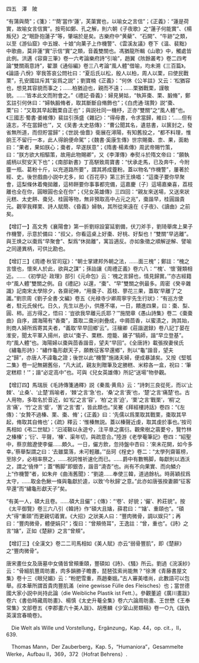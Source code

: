 四五　澤　陂

“有蒲與蕳”；《箋》：“‘蕳’當作‘蓮’，芙蕖實也，以喻女之言信”；《正義》：“蓮是荷實，故喻女言信實”。按苟如鄭、孔之解，則六朝《子夜歌》之“蓮子何能實”、《楊叛兒》之“眠卧抱蓮子”等，肇端於是矣。古樂府中“黄蘗”、“石闕”、“牛跡”之類，以至《游仙窟》中五嫂、十娘“向菓子上作機警”、《雲溪友議》卷下《温、裴黜》中歌曲，莫非蓮“實”示信“實”之類，音義雙關也。馮猶龍所輯《山歌》中，觸處皆此例。洪邁《容齋三筆》卷一六考論樂府詩“引喻”，趙翼《陔餘叢考》卷二四考論“雙關兩意詩”，翟灝《通俗編》卷三八考論“風人體”借喻，均未溯《三百篇》。《論語·八佾》宰我答哀公問社曰：“夏后氏以松，殷人以柏，周人以栗，曰使民戰栗”，孔安國註斥其“妄爲之説”；劉寶楠《正義》：“何休《公羊註》又云：‘松猶容也，想見其容貌而事之；……柏猶迫也，親而不遠；……栗猶戰栗，謹敬貌。……’皆本此文而附會之。”《禮記·昏義》：婦見舅姑，“執笲棗、栗、腶脩”，鄭玄註引何休曰：“婦執腶脩者，取其斷斷自脩飾也”；《白虎通·瑞贄》説“棗、栗”曰：“又取其早起戰栗自正也”；與説社同一機杼，正亦“雙關”之“風人體”也。《三國志·蜀書·姜維傳》裴註引孫盛《雜記》：“得母書，令求當歸，維曰：‘……但有遠志，不在當歸也’”，又《吴書·太史慈傳》：“曹公聞其名，遺慈書，以篋封之，發省無所道，而但貯當歸”；《世説·儉嗇》衛展在潯陽，有知舊投之，“都不料理，惟餉王不留行一本，此人得餉便命駕”；《魏書·奚康生傳》世宗賜棗、柰、果，面勅曰：“果者，果如朕心；棗者，早遂朕意”；《隋書·楊素傳》周武帝賜竹策，曰：“朕方欲大相驅策，故用此物賜卿”，又《李渾傳》奉熨斗於隋文帝曰：“願執威柄以熨安天下也”；《南部新書》丁高駢致周寶書：“伏承走馬，已及奔牛，今附虀一瓶、葛粉十斤，以充道路所要”，謂其將成虀粉。蓋以物名“作機警”，屢著於經、史。後世戲曲小説中尤多，如《百花亭》第三折王焕唱：“這棗子要你早聚會，這梨條休着俺拋離，這柿餅要你事事都完備，這嘉慶〔子〕這場嘉樂喜，荔枝離也全在你，圓眼圓也全在你”；《兒女英雄傳》三四回：“親友來送場，又送來狀元糕、太史餅、棗兒、桂圓等物，無非預取高中占元之兆”，棗諧早，桂圓諧貴元。觀宰我釋栗、詩人賦蕳、《昏義》婦執，其所從來遠在《子夜》、《讀曲》之前矣。

【增訂一】高文秀《襄陽會》第一折劉琮設宴延劉備，伏刀斧手，劉琦舉席上果子作機警，示意於備曰：“叔父，你看這桌上好棗、好桃、好梨也！”雙關“早逃離”。與王焕之以棗爲“早聚會”、梨爲“休拋離”，寓旨適反。亦如象徵之順解逆解、譬喻之同邊異柄，可供比勘也。

【增訂三】《周禮·秋官司寇》：“朝士掌建邦外朝之法，……面三槐”；鄭註：“槐之言懷也，懷來人於此，欲與之謀”；孫詒讓《周禮正義》卷六八：“‘槐’、‘懷’聲類相近。……《初學記·
政理》部引《元命包》云：‘槐之言歸也，情見歸實。’”亦古經籍中“風人體”雙關之例。自《禮記》以還，“棗”、“早”雙關之例最多。周密《癸辛雜識》記南宋太學除夕，各齋祀神，“用棗子、荔枝、蓼花三果，蓋取‘早離了’之讖。”劉宗周《劉子全書·文編》卷五《光禄寺少卿周寧宇先生行狀》：“有巡方使者，駐元氏候代。日久，先生以邑小，供應不堪，一日，饋進四果，曰：棗、梨、圓、柿。巡方得之，悟曰：‘豈欲我早離元氏耶？’”施閏章《愚山詩集》卷二《棗棗曲》自序，謂海陽有“香棗”，蓋取二棗刓剥疊成，中屑茴香，以蜜漬之，詢其始，則商人婦所爲寄其夫者，“義取‘早早回鄉’云”。汪穰卿《莊諧選録》卷八記丁晏在淮安，聞太平軍入揚州，欲以“棗子、栗糕、燈籠、雞子”犒師，諧“早立登基”。均“風人體”也。海陽婦以棗與茴香諧音，望夫“早回”。《全唐詩》載張揆妻侯氏《繡龜形詩》：“繡作龜形獻天子，願教征客早還鄉”，則以“龜”諧音，望夫之“歸”，亦唐人不諱龜之證；後世以此“機警”施諸夫婦，便成暴謔矣。又按《堅瓠二集》卷一記無錫舊俗，“凡大試，親友則贈筆及定勝糕、米粽各一盒，祝曰：‘筆定糕粽！’”；諧“必定高中”也。可與《兒女英雄傳》所記“送場”物參觀。

【增訂四】馬瑞辰《毛詩傳箋通釋》説《秦風·黄鳥》云：“詩刺三良從死，而以‘止棘’、‘止桑’、‘止楚’爲喻者，‘棘’之言‘急’也，‘桑’之言‘喪’也，‘楚’之言‘痛楚’也。古人用物，多取名於音近，如‘松’之言‘容’，‘柏’之言‘迫’，‘栗’之言‘戰栗’，‘桐’之言‘痛’，‘竹’之言‘蹙’，‘蓍’之言‘耆’，皆此類也。”吴騫《拜經樓詩話》卷四：“《左傳》：‘女贄不過榛、栗、棗、脩’；《正義》曰：‘先儒以爲栗取其戰栗，棗取其早起，脩取其自脩也’；《疏》釋云：‘惟榛無説。蓋以榛聲近虔，取其虔於事也。’按司馬相如《弔二世賦》：‘汨淢靸以永遊兮，注平臯之廣衍。觀衆樹之蓊薆兮，覽竹林之榛榛’；‘衍’、平聲，‘榛’、渠年切，與疏意合。”陸游《老學菴筆記》卷四：“紹聖中，蔡京館遼使李儼……頗久。一日，儼方飲，忽持盤中杏曰：‘來未花開，如今多幸。’蔡舉梨謂之曰：‘去雖葉落，未可輕離。’”岳珂《桯史》卷二：“太學列齋匾榜，至除夕，必相率祭之，……祝詞惟祈速化而已。……爵中有數鴨脚，每獻則以酒沃之，謂之‘僥倖’”；蓋“鴨脚”即銀杏，諧音“澆杏”也。尚有不向果實、而向鱗介上“作機警”者，如朱弁《曲洧舊聞》：“劉逵……奉使三韓，道過餘杭。時蔣穎叔爲太守，……取金色鰍一條與龜獻於逵，以致‘今秋歸’之意。”此亦如唐張揆妻願“征客早還”而“繡龜形獻天子”矣。

“有美一人，碩大且卷。……碩大且儼”；《傳》：“‘卷’、好貌；‘儼’、矜莊貌”。按《太平御覽》卷三六八引《韓詩》作“碩大且㜝，薛君曰：“‘㜝’、重頤也”。“碩大”得“重頤”而更親切着實。《大招》之狀美人曰：“豐肉微骨，調以娱只”；再曰：“豐肉微骨，體便娟只”；復曰：“曾頰倚耳”，王逸註：“曾，重也”。《詩》之言“㜝”，正如《楚辭》之言“曾頰”。

【增訂三】《全漢文》卷二二司馬相如《美人賦》亦云“弱骨豐肌”，即《楚辭》之“豐肉微骨”。

唐宋畫仕女及唐墓中女俑皆曾頰重頤，豐碩如《詩》、《騷》所云。劉過《浣溪紗》云：“骨細肌豐周昉畫，肉多韻勝子瞻書，琵琶弦索尚能無？”徐渭《青藤書屋文集》卷十三《眼兒媚》云：“粉肥雪重，燕趙秦娥。”古人審美嗜尚，此數語可以包舉。叔本華所謂首貴肉豐肌滿（eine gewisse Fülle des Fleisches）也；當世德國大家小説中尚持此論（die Weibliche Plastik ist Fett.）。參觀董逌《廣川畫跋》卷六《書伯時藏周昉畫》、楊慎《太史升菴全集》卷六六論周昉畫、王世懋《王奉常集》文部卷五《李郡畫六十美人跋》、胡應麟《少室山房類稿》卷一○九《跋仇英漢宫春曉卷》。











　Die Welt als Wille und Vorstellung，Ergänzung，Kap. 44，op. cit.，II，639.

　Thomas Mann，Der Zauberberg，Kap. 5，“Humaniora”，Gesammelte Werke，Aufbau II，369，372（Hofrat Behrens）.